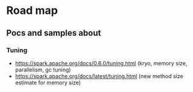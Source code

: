 # Road map

## Pocs and samples about

### Tuning

- https://spark.apache.org/docs/0.6.0/tuning.html (kryo, memory size, parallelism, gc tuning)
- https://spark.apache.org/docs/latest/tuning.html (new method size estimate for memory size)